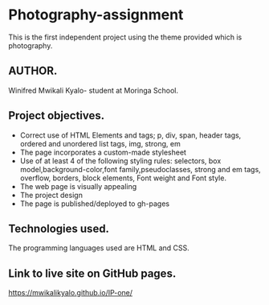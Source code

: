 # Photography-assignment
This is the first independent project using the theme provided which is photography.
## AUTHOR.
Winifred Mwikali Kyalo- student at Moringa School.
## Project objectives.
* Correct use of HTML Elements and tags; p, div, span, header tags, ordered and unordered list tags, img, strong, em
* The page incorporates a custom-made stylesheet 
* Use of at least 4 of the following styling rules: selectors, box model,background-color,font family,pseudoclasses, strong and em tags, overflow, borders, block elements, Font weight and Font style.
* The web page is visually appealing
* The project design
* The page is published/deployed to gh-pages

## Technologies used.
The programming languages used are HTML and CSS.

## Link to live site on GitHub pages.
https://mwikalikyalo.github.io/IP-one/